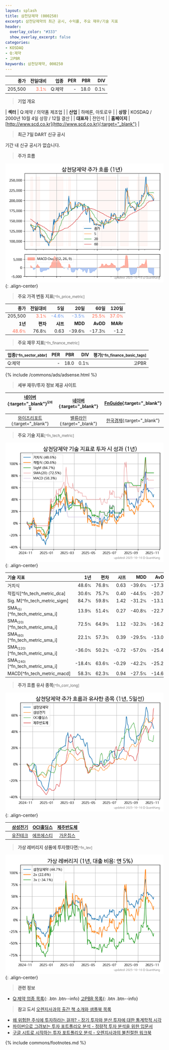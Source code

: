 ```yaml
---
layout: splash
title: 삼천당제약 (000250)
excerpt: 삼천당제약의 최근 공시, 수익률, 주요 재무/기술 지표
header:
  overlay_color: "#333"
  show_overlay_excerpt: false
categories:
- KOSDAQ
- Q:제약
- 고PBR
keywords: 삼천당제약, 000250
---
```


| **종가** | **전일대비** | **업종** | **PER** | **PBR** | **DIV** |
| -------: | -----------: | -------: | ------: | ------: | ------: |
| 205,500 | <span style="color: tomato">3.1<small>%</small></span> | Q:제약 | - | 18.0 | 0.1<small>%</small> |

<!-- more -->


> **기업 개요**<a id="company"></a>

| <span style="white-space:nowrap;">**섹터**</span> | Q:제약 / 의약품 제조업 |
| <span style="white-space:nowrap;">**산업**</span> | 하메론, 아토로우 |
| <span style="white-space:nowrap;">**상장**</span> | KOSDAQ / 2000년 10월 4일 상장 / 12월 결산 |
| <span style="white-space:nowrap;">**대표자**</span> | 전인석 |
| <span style="white-space:nowrap;">**홈페이지**</span> | [http://www.scd.co.kr](http://www.scd.co.kr){:target="_blank"} |


> **최근 7일 DART 신규 공시**<a id="dart"></a>

기간 내 신규 공시가 없습니다.


> **주가 흐름**<a id="price"></a>

![000250](/stock/images/000250.png){: .align-center}


> **주요 가격 변동 지표**<small>[^fn_price_metric]</small>

| **종가** | **전일대비** | **5일** | **20일** | **60일** | **120일** |
| -------: | -----------: | ------: | -------: | -------: | --------: |
| 205,500 | <span style="color: tomato">3.1<small>%</small></span> | <span style="color: cornflowerblue">-4.6<small>%</small></span> | <span style="color: cornflowerblue">-3.5<small>%</small></span> | <span style="color: tomato">25.5<small>%</small></span> | <span style="color: tomato">37.0<small>%</small></span> |
| **1년** | **편차** | **샤프** | **MDD** | **AvDD** | **MARr** |
| <span style="color: tomato">48.6<small>%</small></span> | 76.8<small>%</small> | 0.63 | -39.6<small>%</small> | -17.3<small>%</small> | -1.2 |


> **주요 재무 지표**<small>[^fn_finance_metric]</small>

| **업종**<small>[^fn_sector_abbr]</small> | **PER** | **PBR** | **DIV** | **평가**<small>[^fn_finance_basic_tags]</small> |
| :--------------------------------------- | ------: | ------: | ------: | ----------------------------------------------: |
| Q:제약 | - | 18.0 | 0.1<small>%</small> | 고PBR |



{% include /commons/ads/adsense.html %}

> **세부 재무/투자 정보 제공 사이트**

| [네이버](https://m.stock.naver.com/domestic/stock/000250/finance/summary){:target="_blank"}<sup><small>모바일</small></sup> | [네이버](https://finance.naver.com/item/coinfo.naver?code=000250){:target="_blank"} | [FnGuide](https://comp.fnguide.com/SVO2/ASP/SVD_Invest.asp?gicode=A000250&MenuYn=Y){:target="_blank"} |
| :---: | :---: | :---: |
| [와이즈리포트](https://comp.wisereport.co.kr/company/c1040001.aspx?cmp_cd=000250){:target="_blank"} | [밸류라인](https://www.valueline.co.kr/finance/summary/000250){:target="_blank"} | [한국경제](https://markets.hankyung.com/stock/000250/financial-summary){:target="_blank"} |


> **주요 기술 지표**<small>[^fn_tech_metric]</small>


![000250](/stock/images/000250_tech.png){: .align-center}

| **기술 지표** | **1년** | **편차** | **샤프** | **MDD** | **AvDD** |
| :------------ | ------: | -----------: | -------: | ------: | -------: |
| 거치식 | 48.6<small>%</small> | 76.8<small>%</small> | 0.63 | -39.6<small>%</small> | -17.3<small>%</small> |
| 적립식[^fn_tech_metric_dca] | 30.6<small>%</small> | 75.7<small>%</small> | 0.40 | -44.5<small>%</small> | -20.7<small>%</small> |
| Sig. M[^fn_tech_metric_sigm] | 84.7<small>%</small> | 59.8<small>%</small> | 1.42 | -31.2<small>%</small> | -13.1<small>%</small> |
| SMA<small><sub>(5)</sub></small>[^fn_tech_metric_sma_i] | 13.9<small>%</small> | 51.4<small>%</small> | 0.27 | -40.8<small>%</small> | -22.7<small>%</small> |
| SMA<small><sub>(20)</sub></small>[^fn_tech_metric_sma_i] | 72.5<small>%</small> | 64.9<small>%</small> | 1.12 | -32.3<small>%</small> | -16.2<small>%</small> |
| SMA<small><sub>(60)</sub></small>[^fn_tech_metric_sma_i] | 22.1<small>%</small> | 57.3<small>%</small> | 0.39 | -29.5<small>%</small> | -13.0<small>%</small> |
| SMA<small><sub>(120)</sub></small>[^fn_tech_metric_sma_i] | -36.0<small>%</small> | 50.2<small>%</small> | -0.72 | -57.0<small>%</small> | -25.4<small>%</small> |
| SMA<small><sub>(240)</sub></small>[^fn_tech_metric_sma_i] | -18.4<small>%</small> | 63.6<small>%</small> | -0.29 | -42.2<small>%</small> | -25.2<small>%</small> |
| MACD[^fn_tech_metric_macd] | 58.3<small>%</small> | 62.3<small>%</small> | 0.94 | -27.5<small>%</small> | -14.6<small>%</small> |


> **주가 흐름 유사 종목**<a id="corr"></a><small>[^fn_corr_long]</small>

![000250](/stock/images/000250_corr.png){: .align-center}

|       | [삼성전기](/009150/) | [OCI홀딩스](/010060/) | [제주반도체](/080220/) |
| :---: | :------------------------------------: | :------------------------------------: | :------------------------------------: |
|       | [유진테크](/084370/) | [에프에스티](/036810/) | [가온칩스](/399720/) |


> **가상 레버리지 상품에 투자했다면**<a id="2x"></a><small>[^fn_lev]</small>

![000250](/stock/images/000250_2x.png){: .align-center}


> **관련 정보**

- [Q:제약 업종 목록](/stats/sector/kosdaq_업종_제약_종목/){: .btn .btn--info} [고PBR 목록](/fn/fn_high_pbr/){: .btn .btn--info}

> **참고 도서** [오렌지사과의 출간 책 소개와 샘플북 목록](https://kongdori.tistory.com/691)

- [왜 위험한 주식에 투자하라는 걸까? - 장기 투자와 분산 투자에 대한 통계학적 시각](https://kongdori.tistory.com/421)
- [파이썬으로 그려보는 투자 포트폴리오 분석  - 정량적 투자 분석을 위한 입문서](https://kongdori.tistory.com/643)
- [구글 시트로 시작하는 투자 포트폴리오 분석 - 오렌지사과의 불친절한 워크북](https://kongdori.tistory.com/449)


{% include commons/footnotes.md %}